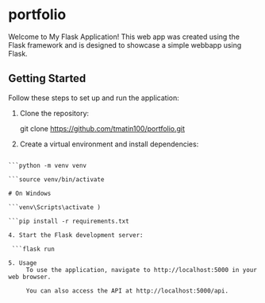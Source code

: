 # portfolio

Welcome to My Flask Application! This web app was created using the Flask framework and is designed to showcase a simple webbapp using Flask.
## Getting Started

Follow these steps to set up and run the application:

1. Clone the repository:
   
   git clone https://github.com/tmatin100/portfolio.git

2. Create a virtual environment and install dependencies:
```cd portfolio

```python -m venv venv

```source venv/bin/activate 

# On Windows

```venv\Scripts\activate )

```pip install -r requirements.txt

4. Start the Flask development server:

 ```flask run

5. Usage
     To use the application, navigate to http://localhost:5000 in your web browser.

     You can also access the API at http://localhost:5000/api.
